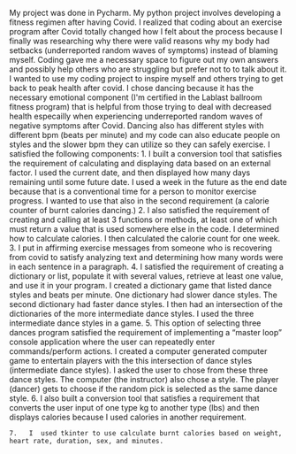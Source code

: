   My project was done in Pycharm.  My python project involves developing a fitness regimen after having Covid.  I realized that coding about an exercise program after Covid totally changed how I felt about the process because I finally was researching why there were valid reasons why my body had setbacks (underreported random waves of symptoms) instead of blaming myself.   Coding gave me a necessary space to figure out my own answers and possibly help others who are struggling but prefer not to to talk about it.       
  I wanted to use my coding project to inspire myself and others trying to get back to peak health after covid. I chose dancing because it has the necessary emotional component (I'm certified in the Lablast ballroom fitness program) that is helpful from those trying to deal with decreased health especailly when experiencing underreported random waves of negative symptoms after Covid. Dancing also has different styles with different bpm (beats per minute) and my code can also educate people on styles and the slower bpm they can utilize so they can safely exercise.
I satisfied the following components:
	1.	I built a conversion tool that satisfies the requirement of calculating and displaying data based on an external factor. I used the current date, and then displayed how many days remaining until some future date. I used a week in the future as the end date because that is a conventional time for a person to monitor exercise progress. I wanted to use that also in the second requirement (a calorie counter of burnt calories dancing.)
	2.	I also satisfied the requirement of creating and calling at least 3 functions or methods, at least one of which must return a value that is used somewhere else in the code. I determined how to calculate calories. I then calculated the calorie count for one week.
	3.	I put in affirming exercise messages from someone who is recovering from covid to satisfy analyzing text and determining how many words were in each sentence in a paragraph.
	4.	I satisfied the requirement of creating a dictionary or list, populate it with several values, retrieve at least one value, and use it in your program. I created a dictionary game that listed dance styles and beats per minute. One dictionary had slower dance styles. The second dictionary had faster dance styles. I then had an intersection of the dictionaries of the more intermediate dance styles. I used the three intermediate dance styles in a game.
	5.	This option of selecting three dances program satisfied the requirement of implementing a “master loop” console application where the user can repeatedly enter commands/perform actions. I created a computer generated computer game to entertain players with the this intersection of dance styles (intermediate dance styles). I asked the user to chose from these three dance styles. The computer (the instructor) also chose a style. The player (dancer) gets to choose if the random pick is selected as the same dance style.
	6.	I also built a conversion tool that satisfies  a requirement that converts the user input of one type kg  to another type (lbs) and then displays calories because I used calories in another requirement. 
	
	7.   I  used tkinter to use calculate burnt calories based on weight, heart rate, duration, sex, and minutes.



